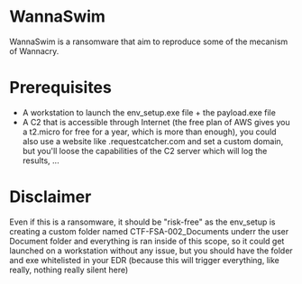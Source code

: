 # WannaSwim
WannaSwim is a ransomware that aim to reproduce some of the mecanism of Wannacry.

# Prerequisites
- A workstation to launch the env_setup.exe file + the payload.exe file
- A C2 that is accessible through Internet (the free plan of AWS gives you a t2.micro for free for a year, which is more than enough), you could also use a website like .requestcatcher.com and set a custom domain, but you'll loose the capabilities of the C2 server which will log the results, ...

# Disclaimer
Even if this is a ransomware, it should be "risk-free" as the env_setup is creating a custom folder named CTF-FSA-002_Documents underr the user Document folder and everything is ran inside of this scope, so it could get launched on a workstation without any issue, but you should have the folder and exe whitelisted in your EDR (because this will trigger everything, like really, nothing really silent here)